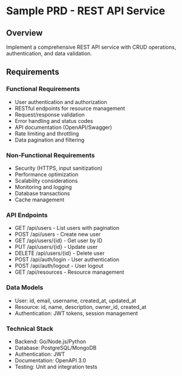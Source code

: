 # Sample PRD - REST API Service

## Overview
Implement a comprehensive REST API service with CRUD operations, authentication, and data validation.

## Requirements

### Functional Requirements
- User authentication and authorization
- RESTful endpoints for resource management
- Request/response validation
- Error handling and status codes
- API documentation (OpenAPI/Swagger)
- Rate limiting and throttling
- Data pagination and filtering

### Non-Functional Requirements
- Security (HTTPS, input sanitization)
- Performance optimization
- Scalability considerations
- Monitoring and logging
- Database transactions
- Cache management

### API Endpoints
- GET /api/users - List users with pagination
- POST /api/users - Create new user
- GET /api/users/{id} - Get user by ID
- PUT /api/users/{id} - Update user
- DELETE /api/users/{id} - Delete user
- POST /api/auth/login - User authentication
- POST /api/auth/logout - User logout
- GET /api/resources - Resource management

### Data Models
- User: id, email, username, created_at, updated_at
- Resource: id, name, description, owner_id, created_at
- Authentication: JWT tokens, session management

### Technical Stack
- Backend: Go/Node.js/Python
- Database: PostgreSQL/MongoDB
- Authentication: JWT
- Documentation: OpenAPI 3.0
- Testing: Unit and integration tests
